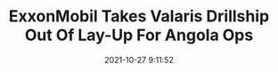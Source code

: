---
"title": "ExxonMobil Takes Valaris Drillship Out Of Lay-Up For Angola Ops"
"date": "2021-10-27 9:11:52"
"feed_name": "RIGZONE"
"feed_website": "http://www.rigzone.com/"
"feed_rss": "http://www.rigzone.com/news/rss/rigzone_latest.aspx"
"link": "https://www.rigzone.com/news/exxonmobil_takes_valaris_drillship_out_of_layup_for_angola_ops-27-oct-2021-166829-article/?rss=true"
"source": "None"
"file": "_posts/2021-1-1-df4a4bfa714f478f1dd4426bc3afb43c214c98a9.md"
"accident": "0"
"drilling": "0"
"dead": "0"
"injured": "0"
"arrested": "0"
"place": "unknown place"
"where": "unknown site"
"causes": "unknown"
"place_uri": "unknown place"
---